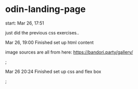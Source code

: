 # odin-landing-page

start: Mar 26, 17:51

just did the previous css exercises..


Mar 26, 19:00
Finished set up html content

image sources are all from here: https://bandori.party/gallery/

;

Mar 26 20:24
Finished set up css and flex box

;